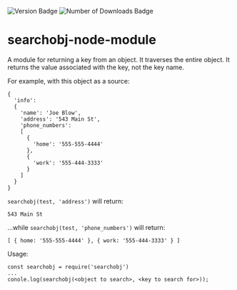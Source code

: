 ![Version Badge](https://img.shields.io/npm/v/searchobj "Version Badge")
![Number of Downloads Badge](https://img.shields.io/npm/dt/searchobj "Number of Downloads Badge")

# searchobj-node-module

A module for returning a key from an object.  It traverses the entire object. It returns the value associated with the key, not the key name.

For example, with this object as a source:

    {
      'info':
      {
        'name': 'Joe Blow',
        'address': '543 Main St',
        'phone_numbers':
        [
          {
            'home': '555-555-4444'
          },
          {
            'work': '555-444-3333'
          }
        ]
      }
    }

`searchobj(test, 'address')` will return:

    543 Main St

...while `searchobj(test, 'phone_numbers')` will return:

    [ { home: '555-555-4444' }, { work: '555-444-3333' } ]

Usage:

    const searchobj = require('searchobj')
    ...
    conole.log(searchobj(<object to search>, <key to search for>));



